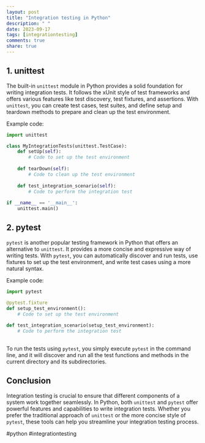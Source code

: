 ```yaml
---
layout: post
title: "Integration testing in Python"
description: " "
date: 2023-09-17
tags: [integrationtesting]
comments: true
share: true
---
```


## 1. **unittest**
The built-in `unittest` module in Python provides a solid foundation for writing integration tests. It follows the xUnit style of test frameworks and offers various features like test discovery, test fixtures, and assertions. With `unittest`, you can create test cases, test suites, and define setup and teardown methods to prepare and clean up the test environment.

Example code:
```python
import unittest

class MyIntegrationTests(unittest.TestCase):
    def setUp(self):
        # Code to set up the test environment
        
    def tearDown(self):
        # Code to clean up the test environment
    
    def test_integration_scenario(self):
        # Code to perform the integration test
        
if __name__ == '__main__':
    unittest.main()
```

## 2. **pytest**
`pytest` is another popular testing framework in Python that offers an alternative to `unittest`. It provides a more concise and expressive way of writing tests. With `pytest`, you can automatically discover and run tests, use fixtures to set up the test environment, and write test cases using a more natural syntax.

Example code:
```python
import pytest

@pytest.fixture
def setup_test_environment():
    # Code to set up the test environment
    
def test_integration_scenario(setup_test_environment):
    # Code to perform the integration test
    
```

To run the tests using `pytest`, you simply execute `pytest` in the command line, and it will discover and run all the test functions and methods in the current directory and its subdirectories.

## Conclusion
Integration testing is crucial to ensure that different components of a system work together seamlessly. In Python, both `unittest` and `pytest` offer powerful features and capabilities to write integration tests. Whether you prefer the traditional approach of `unittest` or the more concise style of `pytest`, these tools can help you streamline your integration testing process.

#python #integrationtesting